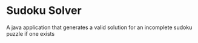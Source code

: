 # Sudoku Solver

A java application that generates a valid solution for an incomplete sudoku puzzle if one exists
